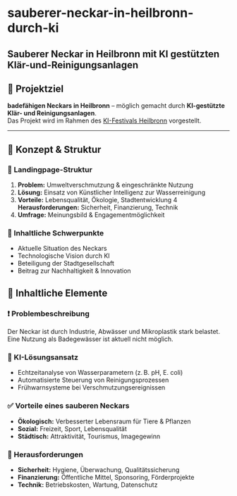 # sauberer-neckar-in-heilbronn-durch-ki
Sauberer Neckar in Heilbronn mit KI gestützten Klär-und-Reinigungsanlagen
---

## 🎯 Projektziel

**badefähigen Neckars in Heilbronn** – möglich gemacht durch **KI-gestützte Klär- und Reinigungsanlagen**.  
Das Projekt wird im Rahmen des [KI-Festivals Heilbronn](https://ki-festival.de) vorgestellt.

---

## 📐 Konzept & Struktur

### 🔷 Landingpage-Struktur
1. **Problem:** Umweltverschmutzung & eingeschränkte Nutzung
2. **Lösung:** Einsatz von Künstlicher Intelligenz zur Wasserreinigung
3. **Vorteile:** Lebensqualität, Ökologie, Stadtentwicklung
4 **Herausforderungen:** Sicherheit, Finanzierung, Technik
5. **Umfrage:** Meinungsbild & Engagementmöglichkeit

### 🔷 Inhaltliche Schwerpunkte
- Aktuelle Situation des Neckars
- Technologische Vision durch KI
- Beteiligung der Stadtgesellschaft
- Beitrag zur Nachhaltigkeit & Innovation

## 🧠 Inhaltliche Elemente

### ❗ Problembeschreibung
Der Neckar ist durch Industrie, Abwässer und Mikroplastik stark belastet. Eine Nutzung als Badegewässer ist aktuell nicht möglich.

### 🤖 KI-Lösungsansatz
- Echtzeitanalyse von Wasserparametern (z. B. pH, E. coli)
- Automatisierte Steuerung von Reinigungsprozessen
- Frühwarnsysteme bei Verschmutzungsereignissen

### ✅ Vorteile eines sauberen Neckars
- **Ökologisch:** Verbesserter Lebensraum für Tiere & Pflanzen  
- **Sozial:** Freizeit, Sport, Lebensqualität  
- **Städtisch:** Attraktivität, Tourismus, Imagegewinn

### 🧱 Herausforderungen
- **Sicherheit:** Hygiene, Überwachung, Qualitätssicherung  
- **Finanzierung:** Öffentliche Mittel, Sponsoring, Förderprojekte  
- **Technik:** Betriebskosten, Wartung, Datenschutz

